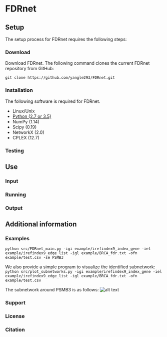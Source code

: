 # FDRnet


## Setup

The setup process for FDRnet requires the following steps:

### Download

Download FDRnet. The following command clones the current FDRnet repository from GitHub:

`git clone https://github.com/yangle293/FDRnet.git`

### Installation

The following software is required for FDRnet.

- Linux/Unix
- [Python (2.7 or 3.5)](www.python.org)
- NumPy (1.14)
- Scipy (0.19)
- NetworkX (2.0)
- CPLEX (12.7)

### Testing


## Use

### Input

### Running

### Output

## Additional information

### Examples
`python src/FDRnet_main.py -igi example/irefindex9_index_gene -iel example/irefindex9_edge_list -igl example/BRCA_fdr.txt -ofn example/test.csv -se PSMB3`

We also provide a simple program to visualize the identified subnetwork:
`python src/plot_subnetworks.py -igi example/irefindex9_index_gene -iel example/irefindex9_edge_list -igl example/BRCA_fdr.txt -ofn example/test.csv`

The subnetwork around PSMB3 is as follows:
![alt text](https://github.com/yangle293/FDRnet/blob/master/example/seed_PSMB3.png)
### Support

### License

### Citation

